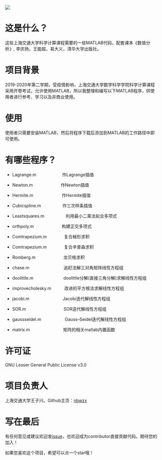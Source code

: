 ![](http://file.elecfans.com/web1/M00/56/9D/o4YBAFs_QpaAL7QSAAOfy3eVAQ8817.png)

这是什么？
=====
这些上海交通大学科学计算课程需要的一些MATLAB代码，配套课本《数值分析》, 李庆扬，王能超，易大义，清华大学出版社。

项目背景
=====
2019-2020年第二学期，受疫情影响，上海交通大学数学科学学院科学计算课程采用开卷考试，允许使用MATLAB，所以我整理和编写以下MATLAB程序，供使用者进行参考、学习以及非商业使用。

使用
=====
使用者只需要安装MATLAB，然后将程序下载后添加到MATLAB的工作路径中即可使用。

有哪些程序？
=====

* Lagrange.m     &ensp;&ensp;&ensp;&ensp;&ensp;&ensp;&ensp;&ensp;&ensp;&ensp;&ensp;     作Lagrange插值

* Newton.m       &ensp;&ensp;&ensp;&ensp;&ensp;&ensp;&ensp;&ensp;&ensp;&ensp;&ensp;&ensp;        作Newton插值

* Hermite.m     &ensp;&ensp;&ensp;&ensp;&ensp;&ensp;&ensp;&ensp;&ensp;&ensp;&ensp;&ensp;&thinsp;       作Hermite插值

* Cubicspline.m  &ensp;&ensp;&ensp;&ensp;&ensp;&ensp;&ensp;&ensp;&ensp;      作三次样条插值

* Leastsquares.m &ensp;&ensp;&ensp;&ensp;&ensp;&ensp;&ensp;&ensp;&ensp;   利用最小二乘法拟合多项式 

* orthpoly.m     &ensp;&ensp;&ensp;&ensp;&ensp;&ensp;&ensp;&ensp;&ensp;&ensp;&ensp;&ensp;        构建正交多项式

* Comtrapezium.m   &ensp;&ensp;&ensp;&ensp;&ensp;&ensp;&ensp;       复合梯形求积

* Comtrapezium.m    &ensp;&ensp;&ensp;&ensp;&ensp;&ensp;&ensp;    复合辛普森求积

* Romberg.m     &ensp;&ensp;&ensp;&ensp;&ensp;&ensp;&ensp;&ensp;&ensp;&ensp;&ensp;&ensp;           龙贝格求积

* chase.m     &ensp;&ensp;&ensp;&ensp;&ensp;&ensp;&ensp;&ensp;&ensp;&ensp;&ensp;&ensp;&ensp;&ensp;&ensp;      追赶法解三对角矩阵线性方程组

* doolittle.m  &ensp;&ensp;&ensp;&ensp;&ensp;&ensp;&ensp;&ensp;&ensp;&ensp;&ensp;&ensp;&ensp;        doolittle分解(直接三角分解)求解线性方程组

* improvecholesky.m  &ensp;&ensp;&ensp;&ensp;&ensp;        改进的平方根法求解线性方程组

* jacobi.m     &ensp;&ensp;&ensp;&ensp;&ensp;&ensp;&ensp;&ensp;&ensp;&ensp;&ensp;&ensp;&ensp; &ensp;            Jacobi迭代解线性方程组

* SOR.m      &ensp;&ensp;&ensp;&ensp;&ensp;&ensp;&ensp;&ensp;&ensp;&ensp;&ensp;&ensp;&ensp; &ensp;&ensp;&ensp;              SOR迭代解线性方程组

* gaussseidel.m   &ensp;&ensp;&ensp;&ensp;&ensp;&ensp;&ensp;&ensp;&ensp;&ensp;      Gauss–Seidel迭代解线性方程组

* matrix.m     &ensp;&ensp;&ensp;&ensp;&ensp;&ensp;&ensp;&ensp;&ensp;&ensp;&ensp;&ensp;&ensp; &ensp;            矩阵的相关matlab内置函数

许可证
=====
GNU Lesser General Public License v3.0

项目负责人
=====
上海交通大学王子兴。Github主页：[nbwzx](https://github.com/nbwzx)

写在最后
=====
有任何意见或建议欢迎发[issue](https://github.com/nbwzx/Matlab-Code-for-Scientific-Computing/issues/new)，也欢迎成为contributor直接贡献代码。期待您的加入！

如果您喜欢这个项目，希望可以点一个star哦！
